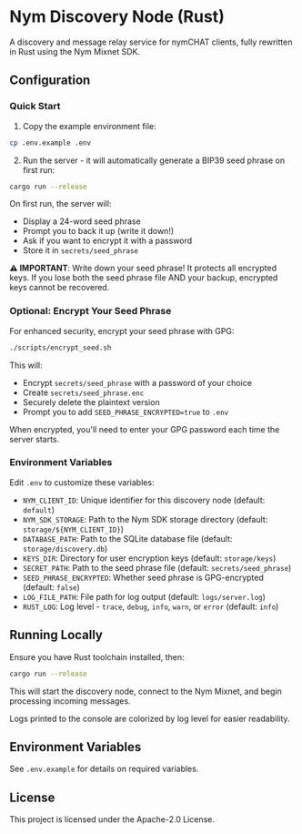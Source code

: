 # Nym Discovery Node (Rust)

A discovery and message relay service for nymCHAT clients, fully rewritten in Rust using the Nym Mixnet SDK.

## Configuration

### Quick Start

1. Copy the example environment file:
```bash
cp .env.example .env
```

2. Run the server - it will automatically generate a BIP39 seed phrase on first run:
```bash
cargo run --release
```

On first run, the server will:
- Display a 24-word seed phrase
- Prompt you to back it up (write it down!)
- Ask if you want to encrypt it with a password
- Store it in `secrets/seed_phrase`

**⚠️ IMPORTANT**: Write down your seed phrase! It protects all encrypted keys. If you lose both the seed phrase file AND your backup, encrypted keys cannot be recovered.

### Optional: Encrypt Your Seed Phrase

For enhanced security, encrypt your seed phrase with GPG:

```bash
./scripts/encrypt_seed.sh
```

This will:
- Encrypt `secrets/seed_phrase` with a password of your choice
- Create `secrets/seed_phrase.enc`
- Securely delete the plaintext version
- Prompt you to add `SEED_PHRASE_ENCRYPTED=true` to `.env`

When encrypted, you'll need to enter your GPG password each time the server starts.

### Environment Variables

Edit `.env` to customize these variables:

- `NYM_CLIENT_ID`: Unique identifier for this discovery node (default: `default`)
- `NYM_SDK_STORAGE`: Path to the Nym SDK storage directory (default: `storage/${NYM_CLIENT_ID}`)
- `DATABASE_PATH`: Path to the SQLite database file (default: `storage/discovery.db`)
- `KEYS_DIR`: Directory for user encryption keys (default: `storage/keys`)
- `SECRET_PATH`: Path to the seed phrase file (default: `secrets/seed_phrase`)
- `SEED_PHRASE_ENCRYPTED`: Whether seed phrase is GPG-encrypted (default: `false`)
- `LOG_FILE_PATH`: File path for log output (default: `logs/server.log`)
- `RUST_LOG`: Log level - `trace`, `debug`, `info`, `warn`, or `error` (default: `info`)

## Running Locally

Ensure you have Rust toolchain installed, then:

```bash
cargo run --release
```

This will start the discovery node, connect to the Nym Mixnet, and begin processing incoming messages.

Logs printed to the console are colorized by log level for easier readability.

## Environment Variables

See `.env.example` for details on required variables.

## License

This project is licensed under the Apache-2.0 License.
